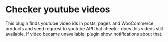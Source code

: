 # Checker youtube videos 

This plugin finds youtube video ids in posts, pages and WooCommerce products and send request to youtube API that
check - does this videos still available. If video became unavailable, plugin show notifications about that.